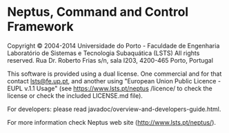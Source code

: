Neptus, Command and Control Framework
=====================================

Copyright © 2004-2014 Universidade do Porto - Faculdade de Engenharia
Laboratório de Sistemas e Tecnologia Subaquática (LSTS)
All rights reserved.
Rua Dr. Roberto Frias s/n, sala I203, 4200-465 Porto, Portugal


This software is provided using a dual license. One commercial and for that contact lsts@fe.up.pt,
and another using "European Union Public Licence - EUPL v.1.1 Usage" (see https://www.lsts.pt/neptus
/licence/ to check the license or check the included LICENSE.md file).

For developers: please read javadoc/overview-and-developers-guide.html.

For more information check Neptus web site (http://www.lsts.pt/neptus/).
